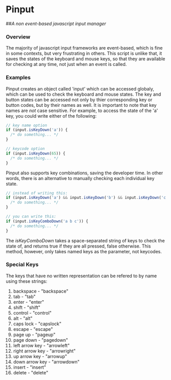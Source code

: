 # Pinput 
##*A non event-based javascript input manager*

### Overview

The majority of javascript input frameworks are event-based, which is fine in some contexts, but very frustrating in others. This script is unlike that, it saves the states of the keyboard and mouse keys, so that they are available for checking at any time, not just when an event is called.

### Examples

Pinput creates an object called 'input' which can be accessed globaly, which can be used to check the keyboard and mouse states. The key and button states can be accessed not only by thier corresponding key or button codes, but by their names as well. It is important to note that key names are *not* case sensitive. For example, to access the state of the 'a' key, you could write either of the following:

```javascript
// key name option
if (input.isKeyDown('a')) {
  /* do something... */
}

// keycode option
if (input.isKeyDown(65)) {
  /* do something... */
}
```

Pinput also supports key combinations, saving the developer time. In other words, there is an alternative to manually checking each individual key state.

```javascript
// instead of writing this:
if (input.isKeyDown('a') && input.isKeyDown('b') && input.isKeyDown('c')) {
  /* do something... */
}

// you can write this:
if (input.isKeyComboDown('a b c')) {
  /* do something... */
}
```

The *isKeyComboDown* takes a space-separated string of keys to check the state of, and returns true if they are all pressed, false otherwise. This method, however, only takes named keys as the parameter, not keycodes.

### Special Keys

The keys that have no written representation can be refered to by name using these strings:

1. backspace - "backspace"
2. tab - "tab"
3. enter - "enter"
4. shift - "shift"
5. control - "control"
6. alt - "alt"
7. caps lock - "capslock"
8. escape - "escape"
9. page up - "pageup"
10. page down - "pagedown"
11. left arrow key - "arrowleft"
12. right arrow key - "arrowright"
13. up arrow key - "arrowup"
14. down arrow key - "arrowdown"
15. insert - "insert"
16. delete - "delete"
